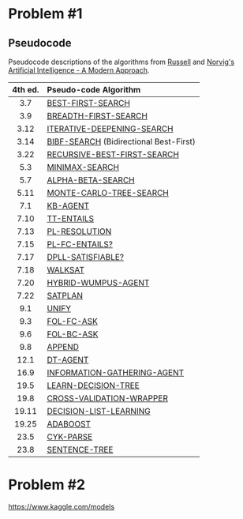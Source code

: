 # Problem #1
## Pseudocode
Pseudocode descriptions of the algorithms from [Russell](http://www.cs.berkeley.edu/~russell/) and [Norvig's](http://www.norvig.com/) [Artificial Intelligence - A Modern Approach](http://aima.cs.berkeley.edu/).

| 4th ed. | Pseudo-code Algorithm|
|:------:|:---------------------|
| 3.7 | [BEST-FIRST-SEARCH](md/Tree-Search-and-Graph-Search.md) |
|3.9  | [BREADTH-FIRST-SEARCH](md/Breadth-First-Search.md) |
| 3.12 | [ITERATIVE-DEEPENING-SEARCH](md/Iterative-Deepening-Search.md) |
| 3.14 | [BIBF-SEARCH]() (Bidirectional Best-First) |
| 3.22 | [RECURSIVE-BEST-FIRST-SEARCH](md/Recursive-Best-First-Search.md) |
| 5.3 | [MINIMAX-SEARCH](md/Minimax-Decision.md) |
| 5.7 | [ALPHA-BETA-SEARCH](md/Alpha-Beta-Search.md) |
| 5.11 | [MONTE-CARLO-TREE-SEARCH](md/Monte-Carlo-Tree-Search.md) 
|  7.1 | [KB-AGENT](md/KB-Agent.md) |
| 7.10 | [TT-ENTAILS](md/TT-Entails.md) |
| 7.13 | [PL-RESOLUTION](md/PL-Resolution.md) |
|7.15  | [PL-FC-ENTAILS?](md/PL-FC-Entails.md) |
| 7.17 | [DPLL-SATISFIABLE?](md/DPLL-Satisfiable.md) |
| 7.18 | [WALKSAT](md/WalkSAT.md) |
| 7.20 | [HYBRID-WUMPUS-AGENT](md/Hybrid-Wumpus-Agent.md) |
| 7.22 | [SATPLAN](md/SATPlan.md) |
| 9.1 | [UNIFY](md/Unify.md) |
| 9.3 | [FOL-FC-ASK](md/FOL-FC-Ask.md) |
| 9.6 | [FOL-BC-ASK](md/FOL-BC-Ask.md) |
| 9.8 | [APPEND](md/Append.md) |
| 12.1 | [DT-AGENT](md/DT-Agent.md) |
| 16.9 | [INFORMATION-GATHERING-AGENT](md/Information-Gathering-Agent.md) |
| 19.5 | [LEARN-DECISION-TREE](md/Decision-Tree-Learning.md) |
| 19.8 | [CROSS-VALIDATION-WRAPPER](md/Cross-Validation-Wrapper.md) |
| 19.11 | [DECISION-LIST-LEARNING](md/Decision-List-Learning.md) |
| 19.25 | [ADABOOST](md/AdaBoost.md) |
|23.5  | [CYK-PARSE](md/CYK-Parse.md) |
| 23.8| [SENTENCE-TREE](md/Sentence-Tree.md) |

# Problem #2
https://www.kaggle.com/models
